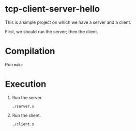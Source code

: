 # tcp-client-server-hello
This is a simple project on which we have a server and a client.

First, we should run the server; then the client.

# Compilation

Run `make`

# Execution

1. Run the server.

    `./server.o`

2. Run the client.

    `./client.o`
